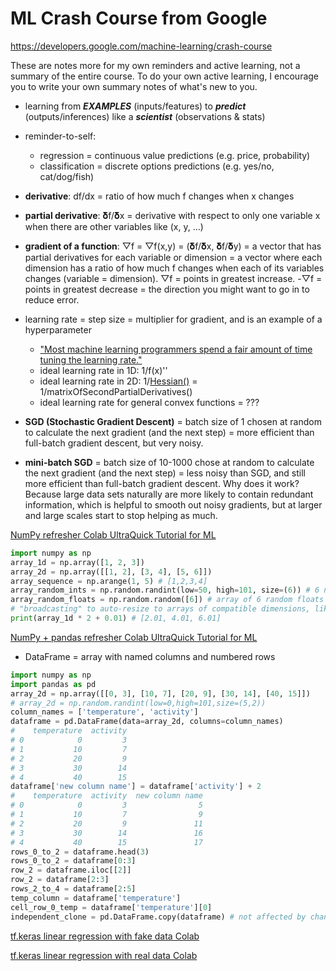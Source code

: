 # ML Crash Course from Google

https://developers.google.com/machine-learning/crash-course

These are notes more for my own reminders and active learning, not a summary of the entire course. To do your own active learning, I encourage you to write your own summary notes of what's new to you.

- learning from _**EXAMPLES**_ (inputs/features) to _**predict**_ (outputs/inferences) like a _**scientist**_ (observations & stats)

- reminder-to-self:

  - regression = continuous value predictions (e.g. price, probability)
  - classification = discrete options predictions (e.g. yes/no, cat/dog/fish)

- **derivative**: df/dx = ratio of how much f changes when x changes
- **partial derivative**: 𝛅f/𝛅x = derivative with respect to only one variable x when there are other variables like (x, y, ...)
- **gradient of a function**: ▽f = ▽f(x,y) = (𝛅f/𝛅x, 𝛅f/𝛅y) = a vector that has partial derivatives for each variable or dimension = a vector where each dimension has a ratio of how much f changes when each of its variables changes (variable = dimension). ▽f = points in greatest increase. -▽f = points in greatest decrease = the direction you might want to go in to reduce error.

- learning rate = step size = multiplier for gradient, and is an example of a hyperparameter

  - ["Most machine learning programmers spend a fair amount of time tuning the learning rate."](https://developers.google.com/machine-learning/crash-course/reducing-loss/learning-rate)
  - ideal learning rate in 1D: 1/f(x)''
  - ideal learning rate in 2D: 1/[Hessian()](https://en.wikipedia.org/wiki/Hessian_matrix) = 1/matrixOfSecondPartialDerivatives()
  - ideal learning rate for general convex functions = ???

- **SGD (Stochastic Gradient Descent)** = batch size of 1 chosen at random to calculate the next gradient (and the next step) = more efficient than full-batch gradient descent, but very noisy.
- **mini-batch SGD** = batch size of 10-1000 chose at random to calculate the next gradient (and the next step) = less noisy than SGD, and still more efficient than full-batch gradient descent. Why does it work? Because large data sets naturally are more likely to contain redundant information, which is helpful to smooth out noisy gradients, but at larger and large scales start to stop helping as much.

[NumPy refresher Colab UltraQuick Tutorial for ML](https://colab.research.google.com/github/google/eng-edu/blob/main/ml/cc/exercises/numpy_ultraquick_tutorial.ipynb)

```py
import numpy as np
array_1d = np.array([1, 2, 3])
array_2d = np.array([[1, 2], [3, 4], [5, 6]])
array_sequence = np.arange(1, 5) # [1,2,3,4]
array_random_ints = np.random.randint(low=50, high=101, size=(6)) # 6 numbers in 50-100, exclusive of (101)
array_random_floats = np.random.random([6]) # array of 6 random floats
# "broadcasting" to auto-resize to arrays of compatible dimensions, like:
print(array_1d * 2 + 0.01) # [2.01, 4.01, 6.01]
```

[NumPy + pandas refresher Colab UltraQuick Tutorial for ML](https://colab.research.google.com/github/google/eng-edu/blob/main/ml/cc/exercises/pandas_dataframe_ultraquick_tutorial.ipynb)

- DataFrame = array with named columns and numbered rows

```py
import numpy as np
import pandas as pd
array_2d = np.array([[0, 3], [10, 7], [20, 9], [30, 14], [40, 15]])
# array_2d = np.random.randint(low=0,high=101,size=(5,2))
column_names = ['temperature', 'activity']
dataframe = pd.DataFrame(data=array_2d, columns=column_names)
#    temperature  activity
# 0            0         3
# 1           10         7
# 2           20         9
# 3           30        14
# 4           40        15
dataframe['new column name'] = dataframe['activity'] + 2
#    temperature  activity  new column name
# 0            0         3                5
# 1           10         7                9
# 2           20         9               11
# 3           30        14               16
# 4           40        15               17
rows_0_to_2 = dataframe.head(3)
rows_0_to_2 = dataframe[0:3]
row_2 = dataframe.iloc[[2]]
row_2 = dataframe[2:3]
rows_2_to_4 = dataframe[2:5]
temp_column = dataframe['temperature']
cell_row_0_temp = dataframe['temperature'][0]
independent_clone = pd.DataFrame.copy(dataframe) # not affected by changes in the original dataframe
```

[tf.keras linear regression with fake data Colab](https://colab.research.google.com/github/google/eng-edu/blob/main/ml/cc/exercises/linear_regression_with_synthetic_data.ipynb)

[tf.keras linear regression with real data Colab](https://colab.research.google.com/github/google/eng-edu/blob/main/ml/cc/exercises/linear_regression_with_a_real_dataset.ipynb)
